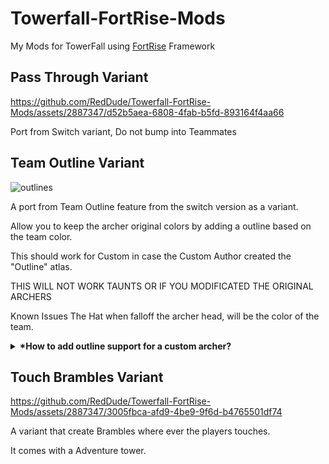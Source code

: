 # Towerfall-FortRise-Mods
My Mods for TowerFall using [FortRise](https://github.com/Terria-K/FortRise) Framework 

## Pass Through Variant

https://github.com/RedDude/Towerfall-FortRise-Mods/assets/2887347/d52b5aea-6808-4fab-b5fd-893164f4aa66

Port from Switch variant, Do not bump into Teammates

## Team Outline Variant

![outlines](https://github.com/RedDude/Towerfall-FortRise-Mods/assets/2887347/4f6bfd89-e71e-4909-9622-9abf314b83ae)

A port from Team Outline feature from the switch version as a variant.

Allow you to keep the archer original colors by adding a outline based on the team color.

This should work for Custom in case the Custom Author created the "Outline" atlas.

THIS WILL NOT WORK TAUNTS OR IF YOU MODIFICATED THE ORIGINAL ARCHERS

Known Issues
The Hat when falloff the archer head, will be the color of the team. 

<details><summary><b>*How to add outline support for a custom archer?</b></summary>

[Check this link for more information](https://discord.com/channels/248961953656078337/1111708874966302800/1111708874966302800)

</details>

## Touch Brambles Variant

https://github.com/RedDude/Towerfall-FortRise-Mods/assets/2887347/3005fbca-afd9-4be9-9f6d-b4765501df74

A variant that create Brambles where ever the players touches.

It comes with a Adventure tower.
